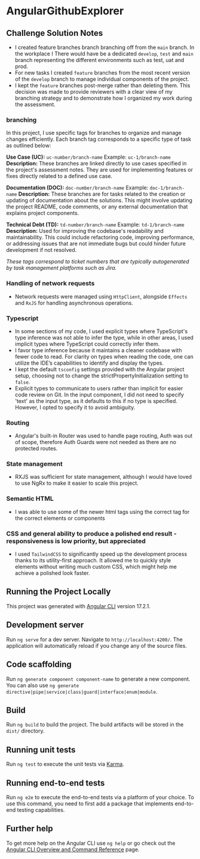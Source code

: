# AngularGithubExplorer

## Challenge Solution Notes

- I created feature branches branch branching off from the `main` branch. In the workplace I There would have be a dedicated `develop`, `test` and `main` branch representing the different environments such as test, uat and prod.
- For new tasks I created `feature` branches from the most recent version of the `develop` branch to manage individual components of the project.
- I kept the `feature` branches post-merge rather than deleting them. This decision was made to provide reviewers with a clear view of my branching strategy and to demonstrate how I organized my work during the assessment.

### branching

In this project, I use specific tags for branches to organize and manage changes efficiently. Each branch tag corresponds to a specific type of task as outlined below:

**Use Case (UC):** `uc-number/branch-name`
Example: `uc-1/branch-name`
**Description:** These branches are linked directly to use cases specified in the project's assessment notes. They are used for implementing features or fixes directly related to a defined use case.

**Documentation (DOC):** `doc-number/branch-name`
Example: `doc-1/branch-name`
**Description:** These branches are for tasks related to the creation or updating of documentation about the solutions. This might involve updating the project README, code comments, or any external documentation that explains project components.

**Technical Debt (TD):** `td-number/branch-name`
Example: `td-1/branch-name`
**Description:** Used for improving the codebase's readability and maintainability. This could include refactoring code, improving performance, or addressing issues that are not immediate bugs but could hinder future development if not resolved.

_These tags correspond to ticket numbers that are typically autogenerated by task management platforms such as Jira._

### Handling of network requests

- Network requests were managed using `HttpClient`, alongside `Effects` and `RxJS` for handling asynchronous operations.

### Typescript

- In some sections of my code, I used explicit types where TypeScript's type inference was not able to infer the type, while in other areas, I used implicit types where TypeScript could correctly infer them.
- I favor type inference because it maintains a cleaner codebase with fewer code to read. For clarity on types when reading the code, one can utilize the IDE’s capabilities to identify and display the types.
- I kept the default `tsconfig` settings provided with the Angular project setup, choosing not to change the strictPropertyInitialization setting to `false`.
- Explicit types to communicate to users rather than implicit for easier code review on Git. In the input component, I did not need to specify 'text' as the input type, as it defaults to this if no type is specified. However, I opted to specify it to avoid ambiguity.

### Routing

- Angular's built-in Router was used to handle page routing, Auth was out of scope, therefore Auth Guards were not needed as there are no protected routes.

### State management

- RXJS was sufficient for state management, although I would have loved to use NgRx to make it easier to scale this project.

### Semantic HTML

- I was able to use some of the newer html tags using the correct tag for the correct elements or components

### CSS and general ability to produce a polished end result - responsiveness is low priority, but appreciated

- I used `TailwindCSS` to significantly speed up the development process thanks to its utility-first approach. It allowed me to quickly style elements without writing much custom CSS, which might help me achieve a polished look faster.

## Running the Project Locally

This project was generated with [Angular CLI](https://github.com/angular/angular-cli) version 17.2.1.

## Development server

Run `ng serve` for a dev server. Navigate to `http://localhost:4200/`. The application will automatically reload if you change any of the source files.

## Code scaffolding

Run `ng generate component component-name` to generate a new component. You can also use `ng generate directive|pipe|service|class|guard|interface|enum|module`.

## Build

Run `ng build` to build the project. The build artifacts will be stored in the `dist/` directory.

## Running unit tests

Run `ng test` to execute the unit tests via [Karma](https://karma-runner.github.io).

## Running end-to-end tests

Run `ng e2e` to execute the end-to-end tests via a platform of your choice. To use this command, you need to first add a package that implements end-to-end testing capabilities.

## Further help

To get more help on the Angular CLI use `ng help` or go check out the [Angular CLI Overview and Command Reference](https://angular.io/cli) page.
